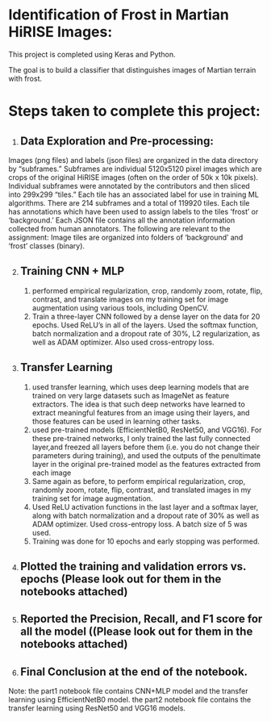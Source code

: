 # Identification of Frost in Martian HiRISE Images:

This project is completed using Keras and Python.

The goal is to build a classifier that distinguishes images of
Martian terrain with frost.

# Steps taken to complete this project:
1. ## Data Exploration and Pre-processing:
  Images (png files) and labels (json files) are organized in the data directory
by “subframes.” Subframes are individual 5120x5120 pixel images which are
crops of the original HiRISE images (often on the order of 50k x 10k pixels).
Individual subframes were annotated by the contributors and then sliced into
299x299 “tiles.” Each tile has an associated label for use in training ML
algorithms.
There are 214 subframes and a total of 119920 tiles. Each tile has annotations
which have been used to assign labels to the tiles ‘frost’ or ‘background.’
Each JSON file contains all the annotation information collected from human
annotators.
The following are relevant to the assignment:
Image tiles are organized into folders of ‘background’ and ‘frost’ classes (binary).

2. ## Training CNN + MLP
   1. performed empirical regularization, crop, randomly zoom, rotate, flip, contrast, and translate images on my training set for image augmentation using various tools, including OpenCV.
   2. Train a three-layer CNN followed by a dense layer on the data for 20 epochs. Used ReLU’s in all of the layers. Used the softmax function, batch normalization and a dropout rate of 30%, L2 regularization, as well as ADAM optimizer. Also used cross-entropy loss. 

3. ## Transfer Learning
   1. used transfer learning, which uses deep learning models that are trained on very large datasets such as ImageNet as feature extractors. The idea is that such deep networks have learned to extract meaningful features from an image using their layers, and those features can be used in learning other tasks.
   2. used pre-trained models (EfficientNetB0, ResNet50, and VGG16). For these pre-trained networks, I only trained the last fully connected layer,and freezed all layers before them (i.e. you do not change their parameters during training), and used the outputs of the penultimate layer in the original pre-trained model as the features extracted from each image
   3. Same again as before, to perform empirical regularization, crop, randomly zoom, rotate, flip, contrast, and translated images in my training set for image augmentation.
   4. Used ReLU activation functions in the last layer and a softmax layer, along with batch normalization and a dropout rate of 30% as well as ADAM optimizer. Used cross-entropy loss. A batch size of 5 was used.
   5. Training was done for 10 epochs and early stopping was performed.

4. ## Plotted the training and validation errors vs. epochs (Please look out for them in the notebooks attached)
5. ## Reported the Precision, Recall, and F1 score for all the model ((Please look out for them in the notebooks attached)
6. ## Final Conclusion at the end of the notebook.


Note:
the part1 notebook file contains CNN+MLP model and the transfer learning using EfficientNetB0 model. the part2 notebook file contains the transfer learning using ResNet50 and VGG16 models.
